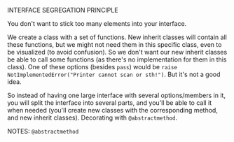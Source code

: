 INTERFACE SEGREGATION PRINCIPLE

You don't want to stick too many elements into your interface.

We create a class with a set of functions.
New inherit classes will contain all these functions, but we might not need them in this specific class, even to be visualized (to avoid confusion).
So we don't want our new inherit classes be able to call some functions (as there's no implementation for them in this class).
One of these options (besides `pass`) would be `raise NotImplementedError("Printer cannot scan or sth!")`. But it's not a good idea.

So instead of having one large interface with several options/members in it, you will split the interface into several parts, and you'll be able to call it when needed (you'll create new classes with the corresponding method, and new inherit classes).
Decorating with `@abstractmethod`.

NOTES:
`@abstractmethod`

